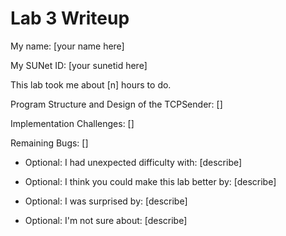 Lab 3 Writeup
=============

My name: [your name here]

My SUNet ID: [your sunetid here]

This lab took me about [n] hours to do.

Program Structure and Design of the TCPSender:
[]

Implementation Challenges:
[]

Remaining Bugs:
[]

- Optional: I had unexpected difficulty with: [describe]

- Optional: I think you could make this lab better by: [describe]

- Optional: I was surprised by: [describe]

- Optional: I'm not sure about: [describe]
